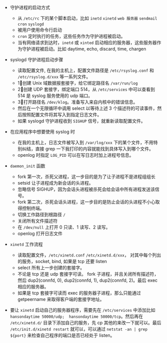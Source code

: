 * 守护进程的启动方式
   * 从 `/etc/rc` 下的某个脚本启动，比如 `inetd` `xinetd` `web 服务器`
 `sendmail` `cron` `syslogd`
   * 被用户使用命令行启动
   * `cron` 定时执行的任务，这些任务作为守护进程被启动。
   * 当有网络请求到达时，`inetd` 或 `xinted` 启动相应的服务器，这些服务器作为守护进程被启动。比如 daytime, echo, discard, time, chargen
   
* syslogd 守护进程启动步骤
  * 读取配置文件, 在我的主机上，配置文件路径是 `/etc/rsyslog.conf` 和 `/etc/rsyslog.d/xxx` 等一系列文件。
  * 1⃣️创建 Unix 域数据报套接字，给它绑定路径名 `/var/run/log` 
  * 2⃣️创建 UDP 套接字，绑定端口 514，从 `/etc/services` 中可以查看到 514 是 syslog 服务使用的 udp 端口。
  * 3⃣️打开路径名 `/dev/klog`。准备写入来自内核中的错误信息。
  * 然后在一个无限循环中调用 select 以等待上述 3 个描述符的可读事件，然后按照配置文件将其写入到指定日志文件。
  * 如果 syslogd 守护进程收到 `SIGHUP` 信号，就重新读取配置文件。

* 在应用程序中想要使用 syslog 时
  * 在我的主机上，日志文件被写入到 `/var/log/xxx` 下的某个文件，不用特别纠结，直接 grep 一下我打印的内容就能找到具体写入到哪个文件。
  * openlog 时指定 `LOG_PID` 可以在写日志时加上进程号信息。
  
* `daemon_init` 函数
   * fork 第一次，杀死父进程，这一步目的是为了让子进程不是进程组组长
   * setsid 让子进程成为新会话的头进程。
   * 忽略信号 SIGHUP，因为会话头进程被杀死会给会话中所有进程发送该信号。
   * fork 第二次，杀死会话头进程，这一步目的是防止会话的头进程不小心取得控制终端。
   * 切换工作路径到根路径 `/` 
   * 关闭所有文件描述符
   * 在 `/dev/null` 上打开 0 只读、1 读写、2 读写。
   * openlog 打开日志文件

* `xinetd` 工作流程
   * 读取配置文件，`/etc/xinetd.conf` `/etc/xinetd.d/xxx`， 对其中每个列出的服务，socket, bind, 如果是 tcp 还要 listen
   * select 所有上一步创建的套接字。
   * 不论是 tcp 还是 udp 套接字可读。 fork 子进程，并且关闭所有描述符，然后 dup2(connfd, 0), dup2(connfd, 1), dup2(connfd, 2)。最后 exec 相应的服务器。
   * 如果是 tcp 套接字可读而 exec 的服务器子进程，那么只能通过 getpeername 来取得客户端的套接字地址。

* 要让 `xinetd` 启动自己的服务器程序，需要先在 `/etc/services` 中添加比如 
`hansondaytime 50000/udp;  hansondaytime 50000/tcp`。然后再在 `/etc/xinetd.d/` 目录下添加自己的服务，先 cp 其他的来改一下就可以。最后 `/etc/init.d/xinetd restart` 就可以，可以通过 `netstat -an | grep ${port}` 来检查自己程序的端口是否已经处于 listen。


   
   
    